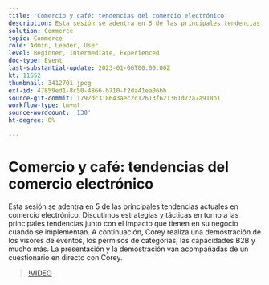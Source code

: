 ```yaml
---
title: 'Comercio y café: tendencias del comercio electrónico'
description: Esta sesión se adentra en 5 de las principales tendencias actuales en comercio electrónico. Discutimos estrategias y tácticas en torno a las principales tendencias junto con el impacto que tienen en su negocio cuando se implementan. A continuación, Corey realiza una demostración de los visores de eventos, los permisos de categorías, las capacidades B2B y mucho más. La presentación y la demostración van acompañadas de un cuestionario en directo con Corey.
solution: Commerce
topic: Commerce
role: Admin, Leader, User
level: Beginner, Intermediate, Experienced
doc-type: Event
last-substantial-update: 2023-01-06T00:00:00Z
kt: 11652
thumbnail: 3412701.jpeg
exl-id: 47859ed1-8c50-4866-b710-f2da41ea06bb
source-git-commit: 1792dc318643aec2c12613f621361d72a7a918b1
workflow-type: tm+mt
source-wordcount: '130'
ht-degree: 0%

---
```


# Comercio y café: tendencias del comercio electrónico

Esta sesión se adentra en 5 de las principales tendencias actuales en comercio electrónico. Discutimos estrategias y tácticas en torno a las principales tendencias junto con el impacto que tienen en su negocio cuando se implementan. A continuación, Corey realiza una demostración de los visores de eventos, los permisos de categorías, las capacidades B2B y mucho más. La presentación y la demostración van acompañadas de un cuestionario en directo con Corey.

>[!VIDEO](https://video.tv.adobe.com/v/3412701/?quality=12&learn=on)
